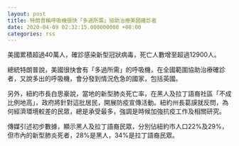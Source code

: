 ```yaml
---
layout: post
title: 特朗普稱呼吸機很快「多過所需」協助治療美國確診者
date: 2020-04-09 02:32:15.000000000 +08:00
categories: rss
---
```


美國累積超過40萬人，確診感染新型冠狀病毒，死亡人數增至超過12900人。

總統特朗普說，美國很快會有「多過所需」的呼吸機，在全國範圍協助治療確診者，又說多出的呼吸機，會分發到情況危急的國家，包括英國。

另外，紐約市長白思豪說，當地的新型肺炎死亡率，在黑人及拉丁語裔社區「不成比例地高」，政府將針對這批居民，開展防疫宣傳活動。紐約州長葛謨就反問，為何經濟環境較差的民眾，總是承受最多，強調是時候加強抗疫工作及相關研究。

傳媒引述初步數據，顯示黑人及拉丁語裔民眾，分別佔紐約市人口22%及29%，但市內的新型肺炎死者，28%是黑人，34%是拉丁語裔民眾。

